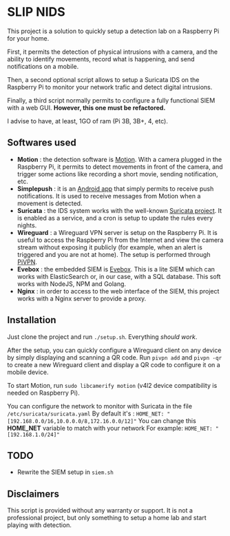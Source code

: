 # SLIP NIDS

This project is a solution to quickly setup a detection lab on a Raspberry Pi for your home.

First, it permits the detection of physical intrusions with a camera, and the ability to identify movements, record what is happening, and send notifications on a mobile.

Then, a second optional script allows to setup a Suricata IDS on the Raspberry Pi to monitor your network trafic and detect digital intrusions.

Finally, a third script normally permits to configure a fully functional SIEM with a web GUI. **However, this one must be refactored.**

I advise to have, at least, 1GO of ram (Pi 3B, 3B+, 4, etc).

## Softwares used

- **Motion** : the detection software is [Motion](https://github.com/Motion-Project/motion). With a camera plugged in the Raspberry Pi, it permits to detect movements in front of the camera, and trigger some actions like recording a short movie, sending notification, etc.
- **Simplepush** : it is an [Android app](https://simplepush.io/) that simply permits to receive push notifications. It is used to receive messages from Motion when a movement is detected.
- **Suricata** : the IDS system works with the well-known [Suricata project](https://suricata.io/). It is enabled as a service, and a cron is setup to update the rules every nights.
- **Wireguard** : a Wireguard VPN server is setup on the Raspberry Pi. It is useful to access the Raspberry Pi from the Internet and view the camera stream without exposing it publicly (for example, when an alert is triggered and you are not at home). The setup is performed through [PiVPN](https://www.pivpn.io/).
- **Evebox** : the embedded SIEM is [Evebox](https://evebox.org/). This is a lite SIEM which can works with ElasticSearch or, in our case, with a SQL database. This soft works with NodeJS, NPM and Golang.
- **Nginx** : in order to access to the web interface of the SIEM, this project works with a Nginx server to provide a proxy.

## Installation

Just clone the project and run `./setup.sh`. Everything *should work*.

After the setup, you can quickly configure a Wireguard client on any device by simply displaying and scanning a QR code. Run `pivpn add` and `pivpn -qr` to create a new Wireguard client and display a QR code to configure it on a mobile device.

To start Motion, run `sudo libcamerify motion` (v4l2 device compatibility is needed on Raspberry Pi).

You can configure the network to monitor with Suricata in the file `/etc/suricata/suricata.yaml`
By default it's : `HOME_NET: "[192.168.0.0/16,10.0.0.0/8,172.16.0.0/12]"`
You can change this **HOME_NET** variable to match with your network
For example: `HOME_NET: "[192.168.1.0/24]"`

## TODO

- Rewrite the SIEM setup in `siem.sh`

## Disclaimers

This script is provided without any warranty or support. It is not a professional project, but only something to setup a home lab and start playing with detection.